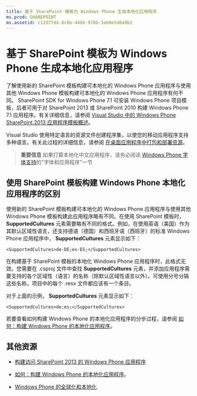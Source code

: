 ```yaml
---
title: 基于 SharePoint 模板为 Windows Phone 生成本地化应用程序
ms.prod: SHAREPOINT
ms.assetid: c12d7fd4-8c6b-446b-970b-1eb0e5d0a9b2
---
```



# 基于 SharePoint 模板为 Windows Phone 生成本地化应用程序
了解使用新的 SharePoint 模板构建可本地化的 Windows Phone 应用程序与使用其他 Windows Phone 模板构建可本地化的 Windows Phone 应用程序有何不同。
SharePoint SDK for Windows Phone 7.1 可安装 Windows Phone 项目模板，后者可用于对 SharePoint 2013 或 SharePoint 2010 构建 Windows Phone 7.1 应用程序。有关详细信息，请参阅  [Visual Studio 中的 Windows Phone SharePoint 2013 应用程序模板概述](overview-of-windows-phone-sharepoint-2013-application-templates-in-visual-studio.md)。 
  
    
    

Visual Studio 使用特定语言的资源文件创建程序集，以使您的移动应用程序支持多种语言。有关此过程的详细信息，请参阅 [在桌面应用程序中打包和部署资源](http://msdn.microsoft.com/library/b224d7c0-35f8-4e82-a705-dd76795e8d16%28Office.15%29.aspx)。
> **重要信息**
> 如果打算本地化中文应用程序，请务必阅读  [Windows Phone 字体支持](http://msdn.microsoft.com/library/b0d855ad-3fd2-4872-9a88-7f5d0a270ff9%28Office.15%29.aspx)的"字体和应用程序"一节 
  
    
    


## 使用 SharePoint 模板构建 Windows Phone 本地化应用程序的区别

使用新的 SharePoint 模板构建可本地化的 Windows Phone 应用程序与使用其他 Windows Phone 模板构建此应用程序略有不同。在使用 SharePoint 模板时， **SupportedCultures** 元素需要略有不同的格式。例如，在使用英语（美国）作为其默认区域性语言，还支持德语（德国）和西班牙语（西班牙）的标准 Windows Phone 应用程序中， **SupportedCultures** 元素显示如下：
  
    
    
 `<SupportedCultures>de-DE;es-ES;</SupportedCultures>`
  
    
    
在构建基于 SharePoint 模板的本地化 Windows Phone 应用程序时，此格式无效。您需要在 .csproj 文件中查找 **SupportedCultures** 元素，并添加应用程序需要支持的各个区域性（语言）的名称（除默认区域性语言以外）。可使用分号分隔这些名称。项目中的每个 .resx 文件都应该有一个条目。
  
    
    
对于上面的示例， **SupportedCultures** 元素显示如下：
  
    
    
 `<SupportedCultures>de;es;</SupportedCultures>`
  
    
    
若要查看如何构建 Windows Phone 的本地化应用程序的分步过程，请参阅 [如何：构建 Windows Phone 的本地化应用程序](http://msdn.microsoft.com/library/9306a6ed-6efb-4f32-b850-d2e508431eeb%28Office.15%29.aspx)。
  
    
    

## 其他资源
<a name="bk_addresources"> </a>


-  [构建访问 SharePoint 2013 的 Windows Phone 应用程序](build-windows-phone-apps-that-access-sharepoint-2013.md)
    
  
-  [如何：构建 Windows Phone 的本地化应用程序](http://msdn.microsoft.com/library/9306a6ed-6efb-4f32-b850-d2e508431eeb%28Office.15%29.aspx)。
    
  
-  [Windows Phone 的全球化和本地化](http://msdn.microsoft.com/library/e82118a4-6247-4d75-a16f-749677349be4%28Office.15%29.aspx)
    
  

  
    
    

